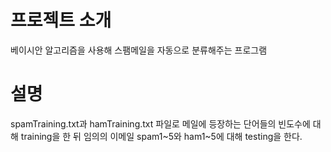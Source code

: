 # 프로젝트 소개
  베이시안 알고리즘을 사용해 스팸메일을 자동으로 분류해주는 프로그램 
  
# 설명
  spamTraining.txt과 hamTraining.txt 파일로 메일에 등장하는 단어들의 빈도수에 대해 training을 한 뒤 
  임의의 이메일 spam1~5와 ham1~5에 대해 testing을 한다. 
